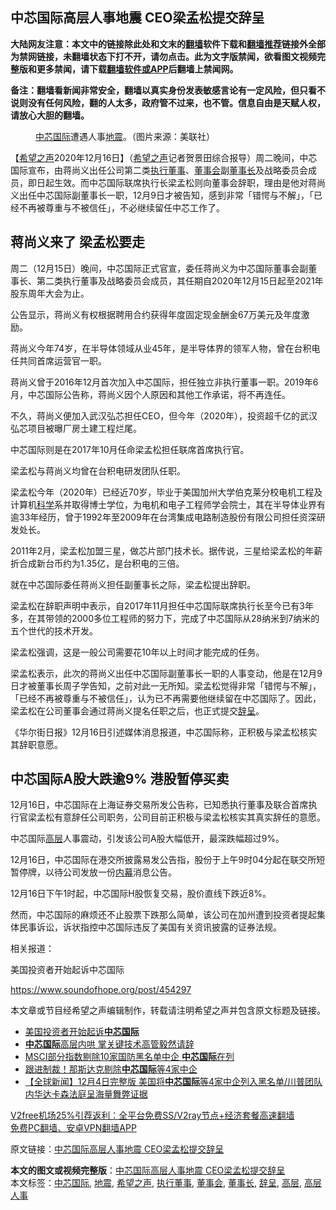  <h2>中芯国际高层人事地震 CEO梁孟松提交辞呈</h2> <p class="notice"><b>大陆网友注意：本文中的链接除此处和文末的<a href="https://github.com/bannedbook/fanqiang" >翻墙</a>软件下载和<a href="https://github.com/killgcd/justmysocks/blob/master/README.md">翻墙推荐</a>链接外全部为禁网链接，未翻墙状态下打不开，请勿点击。此为文字版禁闻，欲看图文视频完整版和更多禁闻，请下载<a href="https://github.com/bannedbook/fanqiang">翻墙软件或APP</a>后翻墙上禁闻网。</p><p>备注：翻墙看新闻非常安全，翻墙以真实身份发表敏感言论有一定风险，但只看不说则没有任何风险，翻的人太多，政府管不过来，也不管。信息自由是天赋人权，请放心大胆的翻墙。</b></p>  <div class="entry"> <figure><figcaption><a href="https://www.bannedbook.org/bnews/tag/%E4%B8%AD%E8%8A%AF%E5%9B%BD%E9%99%85/" class="st_tag internal_tag" rel="tag" title="标签 中芯国际 下的日志">中芯国际</a>遭遇人事<a href="https://www.bannedbook.org/bnews/tag/%e5%9c%b0%e9%9c%87/" class="st_tag internal_tag" rel="tag" title="标签 地震 下的日志">地震</a>。（图片来源：美联社）</figcaption></figure> <p>【<span class='wp_keywordlink_affiliate'><a href="https://www.soundofhope.org" title="希望之声" target="_blank">希望之声</a></span>2020年12月16日】（<a href="https://www.bannedbook.org/bnews/tag/%e5%b8%8c%e6%9c%9b%e4%b9%8b%e5%a3%b0/" class="st_tag internal_tag" rel="tag" title="标签 希望之声 下的日志">希望之声</a>记者贺景田综合报导）周二晚间，中芯国际宣布，由蒋尚义出任公司第二类<a href="https://www.bannedbook.org/bnews/tag/%E6%89%A7%E8%A1%8C%E8%91%A3%E4%BA%8B/" class="st_tag internal_tag" rel="tag" title="标签 执行董事 下的日志">执行董事</a>、<a href="https://www.bannedbook.org/bnews/tag/%E8%91%A3%E4%BA%8B%E4%BC%9A/" class="st_tag internal_tag" rel="tag" title="标签 董事会 下的日志">董事会</a>副<a href="https://www.bannedbook.org/bnews/tag/%e8%91%a3%e4%ba%8b%e9%95%bf/" class="st_tag internal_tag" rel="tag" title="标签 董事长 下的日志">董事长</a>及战略委员会成员，即日起生效。而中芯国际联席执行长梁孟松则向董事会辞职，理由是他对蒋尚义出任中芯国际副董事长一职，12月9日才被告知，感到非常「错愕与不解」，「已经不再被尊重与不被信任」，不必继续留任中芯工作了。</p> <h2><strong>蒋尚义来了 梁孟松要走</strong></h2> <p>周二（12月15日）晚间，中芯国际正式官宣，委任蒋尚义为中芯国际董事会副董事长、第二类执行董事及战略委员会成员，其任期自2020年12月15日起至2021年股东周年大会为止。</p> <p>公告显示，蒋尚义有权根据聘用合约获得年度固定现金酬金67万美元及年度激励。</p> <p>蒋尚义今年74岁，在半导体领域从业45年，是半导体界的领军人物，曾在台积电任共同首席运营官一职。</p> <p>蒋尚义曾于2016年12月首次加入中芯国际，担任独立非执行董事一职。2019年6月，中芯国际公告称，蒋尚义因个人原因和其他工作承诺，将不再连任。</p> <p>不久，蒋尚义便加入武汉弘芯担任CEO，但今年（2020年），投资超千亿的武汉弘芯项目被曝厂房土建工程烂尾。</p>  <p>中芯国际则是在2017年10月任命梁孟松担任联席首席执行官。</p> <p>梁孟松与蒋尚义均曾在台积电研发团队任职。</p> <p>梁孟松今年（2020年）已经近70岁，毕业于美国加州大学伯克莱分校电机工程及计算机<span class='wp_keywordlink'><a href="https://www.bannedbook.org/forum11/topic309.html" title="禁片：“科学”的棍子" target="_blank">科学</a></span>系并取得博士学位，为电机和电子工程师学会院士，其在半导体业界有逾33年经历，曾于1992年至2009年在台湾集成电路制造股份有限公司担任资深研发处长。</p> <p>2011年2月，梁孟松加盟三星，做芯片部门技术长。据传说，三星给梁孟松的年薪折合成新台币约为1.35亿，是台积电的三倍。</p> <p>就在中芯国际委任蒋尚义担任副董事长之际，梁孟松提出辞职。</p> <p>梁孟松在辞职声明中表示，自2017年11月担任中芯国际联席执行长至今已有3年多，在其带领的2000多位工程师的努力下，完成了中芯国际从28纳米到7纳米的五个世代的技术开发。</p>  <p>梁孟松强调，这是一般公司需要花10年以上时间才能完成的任务。</p> <p>梁孟松表示，此次的蒋尚义出任中芯国际副董事长一职的人事变动，他是在12月9日才被董事长周子学告知，之前对此一无所知。梁孟松觉得非常「错愕与不解」，「已经不再被尊重与不被信任」，认为已不再需要他继续留在中芯国际了。因此，梁孟松在公司董事会通过蒋尚义提名任职之后，也正式提交<a href="https://www.bannedbook.org/bnews/tag/%E8%BE%9E%E5%91%88/" class="st_tag internal_tag" rel="tag" title="标签 辞呈 下的日志">辞呈</a>。</p> <p>《华尔街日报》12月16日引述媒体消息报道，中芯国际称，正积极与梁孟松核实其辞职意愿。</p> <h2><strong>中芯国际A股大跌逾9% 港股暂停买卖</strong></h2> <p>12月16日，中芯国际在上海证券交易所发公告称，已知悉执行董事及联合首席执行官梁孟松有意辞任公司职务，公司目前正积极与梁孟松核实其真实辞任的意愿。</p> <p>中芯国际<span class='wp_keywordlink_affiliate'><a href="https://www.bannedbook.org/bnews/ccpdope/" title="中共高层内幕" target="_blank">高层</a></span>人事震动，引发该公司A股大幅低开，最深跌幅超过9%。</p> <p>12月16日，中芯国际在港交所披露易发公告指，股份于上午9时04分起在联交所短暂停牌，以待公司发放一份<span class='wp_keywordlink_affiliate'><a href="https://www.bannedbook.org/bnews/ccpdope/" title="中共高层内幕" target="_blank">内幕</a></span>消息公告。</p>  <p>12月16日下午1时起，中芯国际H股恢复交易，股价直线下跌近8%。</p> <p>然而，中芯国际的麻烦还不止股票下跌那么简单，该公司在加州遭到投资者提起集体民事诉讼，诉状指控中芯国际违反了美国有关资讯披露的证券法规。</p> <p>相关报道：</p> <p>美国投资者开始起诉中芯国际</p> <p><a href="https://www.soundofhope.org/post/454297">https://www.soundofhope.org/post/454297</a></p> <p>本文章或节目经希望之声编辑制作，转载请注明希望之声并包含原文标题及链接。</p>  <ul class='op-related-articles' title='相关阅读'> <li><a href='https://www.bannedbook.org/bnews/comments/20201217/1449299.html' target='_blank'>美国投资者开始起诉<b>中芯国际</b></a></li> <li><a href='https://www.bannedbook.org/bnews/ssgc/20201216/1449050.html' target='_blank'><b>中芯国际</b>高层内哄 掌关键技术高管毅然请辞</a></li> <li><a href='https://www.bannedbook.org/bnews/topimagenews/20201216/1448632.html' target='_blank'>MSCI部分指数剔除10家国防黑名单中企 <b>中芯国际</b>在列</a></li> <li><a href='https://www.bannedbook.org/bnews/taiwannews/20201212/1446529.html' target='_blank'>跟进制裁！那斯达克剔除<b>中芯国际</b>等4家中企</a></li> <li><a href='https://www.bannedbook.org/bnews/bannedvideo/20201205/1442662.html' target='_blank'>【全球新闻】12月4日完整版 美国将<b>中芯国际</b>等4家中企列入黑名单/川普团队 内华达卡森法庭呈海量舞弊证据</a></li> </ul> <p class="texttj"> <a href="https://www.bannedbook.org/forum23/topic22702.html" target="_blank">V2free机场25%引荐返利：全平台免费SS/V2ray节点+经济套餐高速翻墙</a><br/> <a href="https://github.com/bannedbook/fanqiang/wiki/%E7%A6%81%E9%97%BB%E7%BD%91%E5%AE%89%E5%8D%93%E7%BF%BB%E5%A2%99%E6%96%B0%E9%97%BBAPP" target="_blank">免费PC翻墙、安卓VPN翻墙APP</a></p><p>原文链接：<a class="src_link"  href="https://www.soundofhope.org/post/454318" target="_blank">中芯国际高层人事地震 CEO梁孟松提交辞呈</a></p><a name='sharetosocial'></a>       <div><b>本文的图文或视频完整版</b>：<a href='https://www.bannedbook.org/bnews/comments/20201217/1449327.html'>中芯国际高层人事地震 CEO梁孟松提交辞呈</a></div>  </div><!--END ENTRY--> <div class="postfooter"> <div>本文标签：<a href="https://www.bannedbook.org/bnews/tag/%E4%B8%AD%E8%8A%AF%E5%9B%BD%E9%99%85/" rel="tag">中芯国际</a>, <a href="https://www.bannedbook.org/bnews/tag/%e5%9c%b0%e9%9c%87/" rel="tag">地震</a>, <a href="https://www.bannedbook.org/bnews/tag/%e5%b8%8c%e6%9c%9b%e4%b9%8b%e5%a3%b0/" rel="tag">希望之声</a>, <a href="https://www.bannedbook.org/bnews/tag/%E6%89%A7%E8%A1%8C%E8%91%A3%E4%BA%8B/" rel="tag">执行董事</a>, <a href="https://www.bannedbook.org/bnews/tag/%E8%91%A3%E4%BA%8B%E4%BC%9A/" rel="tag">董事会</a>, <a href="https://www.bannedbook.org/bnews/tag/%e8%91%a3%e4%ba%8b%e9%95%bf/" rel="tag">董事长</a>, <a href="https://www.bannedbook.org/bnews/tag/%E8%BE%9E%E5%91%88/" rel="tag">辞呈</a>, <a href="https://www.bannedbook.org/bnews/tag/%E9%AB%98%E5%B1%82/" rel="tag">高层</a>, <a href="https://www.bannedbook.org/bnews/tag/%E9%AB%98%E5%B1%82%E4%BA%BA%E4%BA%8B/" rel="tag">高层人事</a></div>  </div><!--END POSTFOOTER--> 